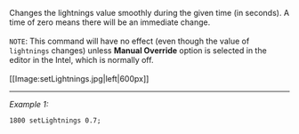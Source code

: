 Changes the lightnings value smoothly during the given time (in seconds). A time of zero means there will be an immediate change.<br><br>
`NOTE`: This command will have no effect (even though the value of `lightnings` changes) unless **Manual Override** option is selected in the editor in the Intel, which is normally off.<br><br>
[[Image:setLightnings.jpg|left|600px]]


---
*Example 1:*
```sqf
1800 setLightnings 0.7;
```